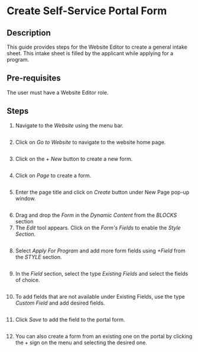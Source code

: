 # Create Self-Service Portal Form

## Description

This guide provides steps for the Website Editor to create a general intake sheet. This intake sheet is filled by the applicant while applying for a program.

## Pre-requisites

The user must have a Website Editor role.

## Steps

1. Navigate to the _Website_ using the menu bar.

<figure><img src="../../../../.gitbook/assets/website-openg2p.png" alt=""><figcaption></figcaption></figure>

2. Click on _Go to Website_ to navigate to the website home page.

<figure><img src="../../../../.gitbook/assets/go-to-website-openg2p (1).png" alt=""><figcaption></figcaption></figure>

3. Click on the + _New_ button to create a new form.

<figure><img src="../../../../.gitbook/assets/custom-form (1).PNG" alt=""><figcaption></figcaption></figure>

4. Click on _Page_ to create a form.

<figure><img src="../../../../.gitbook/assets/page-form.png" alt=""><figcaption></figcaption></figure>

5. Enter the page title and click on _Create_ button under New Page pop-up window.

<figure><img src="../../../../.gitbook/assets/new-page.png" alt=""><figcaption></figcaption></figure>

6. Drag and drop the _Form_ in the _Dynamic Content_ from the _BLOCKS_ section
7. The _Edit_ tool appears. Click on the _Form's Fields_ to enable the _Style Section_.

<figure><img src="../../../../.gitbook/assets/drag-and-drop.png" alt=""><figcaption></figcaption></figure>

8. Select _Apply For Program_ and add more form fields using _+Field_ from the _STYLE_ section.

<figure><img src="../../../../.gitbook/assets/add-fields-in-form.png" alt=""><figcaption></figcaption></figure>

9. In the _Field_ section, select the type _Existing Fields_ and select the fields of choice.

<figure><img src="../../../../.gitbook/assets/add-existing-fields-in-form.png" alt=""><figcaption></figcaption></figure>

10. To add fields that are not available under Existing Fields, use the type _Custom Field_ and add desired fields.

<figure><img src="../../../../.gitbook/assets/custom-form-custom.png" alt=""><figcaption></figcaption></figure>

11. Click _Save_ to add the field to the portal form.

<figure><img src="../../../../.gitbook/assets/custom-result.PNG" alt=""><figcaption></figcaption></figure>

12. You can also create a form from an existing one on the portal by clicking the + sign on the menu and selecting the desired one.

<figure><img src="../../../../.gitbook/assets/edit-existing-form.png" alt=""><figcaption></figcaption></figure>
